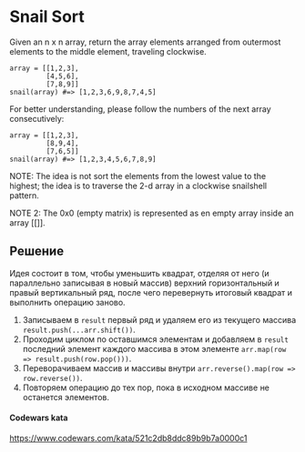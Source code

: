 # Snail Sort

Given an n x n array, return the array elements arranged from outermost elements to the middle element, traveling clockwise.

```
array = [[1,2,3],
         [4,5,6],
         [7,8,9]]
snail(array) #=> [1,2,3,6,9,8,7,4,5]
```
For better understanding, please follow the numbers of the next array consecutively:

```
array = [[1,2,3],
         [8,9,4],
         [7,6,5]]
snail(array) #=> [1,2,3,4,5,6,7,8,9]
```

NOTE: The idea is not sort the elements from the lowest value to the highest; the idea is to traverse the 2-d array in a clockwise snailshell pattern.

NOTE 2: The 0x0 (empty matrix) is represented as en empty array inside an array [[]].

## Решение

Идея состоит в том, чтобы уменьшить квадрат, отделяя от него (и параллельно записывая в новый массив) верхний горизонтальный и правый вертикальный ряд, после чего перевернуть итоговый квадрат и выполнить операцию заново.

1. Записываем в `result` первый ряд и удаляем его из текущего массива `result.push(...arr.shift())`.
2. Проходим циклом по оставшимся элементам и добавляем в `result` последний элемент каждого массива в этом элементе `arr.map(row => result.push(row.pop()))`.
3. Переворачиваем массив и массивы внутри `arr.reverse().map(row => row.reverse())`.
4. Повторяем операцию до тех пор, пока в исходном массиве не останется элементов.

#### Codewars kata

https://www.codewars.com/kata/521c2db8ddc89b9b7a0000c1
